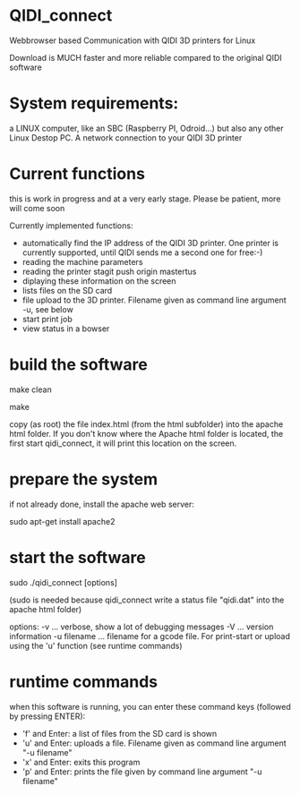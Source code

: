 # QIDI_connect
Webbrowser based Communication with QIDI 3D printers for Linux

Download is MUCH faster and more reliable compared to the original QIDI software

# System requirements:
a LINUX computer, like an SBC (Raspberry PI, Odroid...) but also any other Linux Destop PC.
A network connection to your QIDI 3D printer

# Current functions

this is work in progress and at a very early stage. Please be patient, more will come soon

Currently implemented functions:

- automatically find the IP address of the QIDI 3D printer. One printer is currently supported, until QIDI sends me a second one for free:-)
- reading the machine parameters
- reading the printer stagit push origin mastertus
- diplaying these information on the screen
- lists files on the SD card
- file upload to the 3D printer. Filename given as command line argument -u, see below
- start print job
- view status in a bowser

# build the software

make clean

make

copy (as root) the file index.html (from the html subfolder) into the apache html folder. If you don't know where the Apache html folder is located, the first start qidi_connect, it will print this location on the screen.

# prepare the system

if not already done, install the apache web server:

sudo apt-get install apache2

# start the software

sudo ./qidi_connect [options]

(sudo is needed because qidi_connect write a status file "qidi.dat" into the apache html folder)

options:
-v ... verbose, show a lot of debugging messages
-V ... version information
-u filename ... filename for a gcode file. For print-start or upload using the 'u' function (see runtime commands)

# runtime commands

when this software is running, you can enter these command keys (followed by pressing ENTER):

- 'f' and Enter: a list of files from the SD card is shown
- 'u' and Enter: uploads a file. Filename given as command line argument "-u filename"
- 'x' and Enter: exits this program
- 'p' and Enter: prints the file given by command line argument "-u filename"
